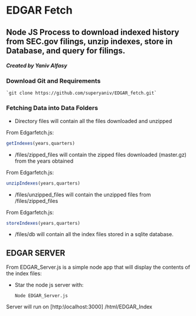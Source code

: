 # 
# EDGAR Fetch
## Node JS Process to download indexed history from SEC.gov filings, unzip indexes, store in Database, and query for filings.

#### *Created by Yaniv Alfasy*

### Download Git and Requirements

    `git clone https://github.com/superyaniv/EDGAR_fetch.git`

### Fetching Data into Data Folders
* Directory files will contain all the files downloaded and unzipped

From Edgarfetch.js:
```javascript
getIndexes(years,quarters)
```
* /files/zipped_files will contain the zipped files downloaded (master.gz) from the years obtained

From Edgarfetch.js:
```javascript
unzipIndexes(years,quarters) 
```
* /files/unzipped_files will contain the unzipped files from /files/zipped_files

From Edgarfetch.js:
```javascript 
storeIndexes(years,quarters) 
```
* /files/db will contain all the index files stored in a sqlite database.


## EDGAR SERVER
From EDGAR_Server.js is a simple node app that will display the contents of the index files:

* Star the node js server with:
    
    `Node EDGAR_Server.js`

Server will run on [http:\\localhost:3000]
/html/EDGAR_Index
